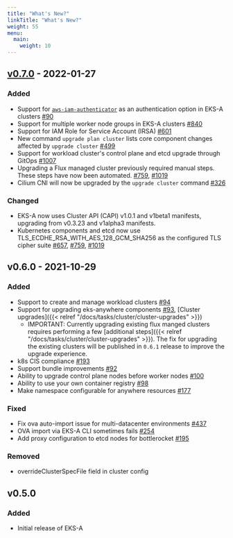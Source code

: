 ```yaml
---
title: "What's New?"
linkTitle: "What's New?"
weight: 55
menu:
  main:
    weight: 10
---
```


## [v0.7.0](https://github.com/aws/eks-anywhere/releases/tag/v0.7.0) - 2022-01-27

### Added

- Support for [`aws-iam-authenticator`](https://github.com/kubernetes-sigs/aws-iam-authenticator) as an authentication option in EKS-A clusters [#90](https://github.com/aws/eks-anywhere/issues/90)
- Support for multiple worker node groups in EKS-A clusters [#840](https://github.com/aws/eks-anywhere/issues/840)
- Support for IAM Role for Service Account (IRSA) [#601](https://github.com/aws/eks-anywhere/issues/601)
- New command `upgrade plan cluster` lists core component changes affected by `upgrade cluster` [#499](https://github.com/aws/eks-anywhere/issues/499)
- Support for workload cluster's control plane and etcd upgrade through GitOps [#1007](https://github.com/aws/eks-anywhere/issues/1007)
- Upgrading a Flux managed cluster previously required manual steps. These steps have now been automated.
  [#759](https://github.com/aws/eks-anywhere/pull/759), [#1019](https://github.com/aws/eks-anywhere/pull/1019)
- Cilium CNI will now be upgraded by the `upgrade cluster` command [#326](https://github.com/aws/eks-anywhere/issues/326)

### Changed
- EKS-A now uses Cluster API (CAPI) v1.0.1 and v1beta1 manifests, upgrading from v0.3.23 and v1alpha3 manifests.
- Kubernetes components and etcd now use TLS_ECDHE_RSA_WITH_AES_128_GCM_SHA256 as the
  configured TLS cipher suite [#657](https://github.com/aws/eks-anywhere/pull/657), 
  [#759](https://github.com/aws/eks-anywhere/pull/759), [#1019](https://github.com/aws/eks-anywhere/pull/1019)

## v0.6.0 - 2021-10-29

### Added

- Support to create and manage workload clusters [#94](https://github.com/aws/eks-anywhere/issues/94)
- Support for upgrading eks-anywhere components [#93](https://github.com/aws/eks-anywhere/issues/93), [Cluster upgrades]({{< relref "/docs/tasks/cluster/cluster-upgrades" >}})
  - IMPORTANT: Currently upgrading existing flux manged clusters requires performing a few [additional steps]({{< relref "/docs/tasks/cluster/cluster-upgrades" >}}). The fix for upgrading the existing clusters will be published in `0.6.1` release 
    to improve the upgrade experience.
- k8s CIS compliance [#193](https://github.com/aws/eks-anywhere/pull/192/)
- Support bundle improvements [#92](https://github.com/aws/eks-anywhere/issues/92)
- Ability to upgrade control plane nodes before worker nodes [#100](https://github.com/aws/eks-anywhere/issues/100)
- Ability to use your own container registry [#98](https://github.com/aws/eks-anywhere/issues/98)
- Make namespace configurable for anywhere resources [#177](https://github.com/aws/eks-anywhere/pull/177/files)


### Fixed
- Fix ova auto-import issue for multi-datacenter environments [#437](https://github.com/aws/eks-anywhere/issues/437)
- OVA import via EKS-A CLI sometimes fails [#254](https://github.com/aws/eks-anywhere/issues/254)
- Add proxy configuration to etcd nodes for bottlerocket [#195](https://github.com/aws/eks-anywhere/issues/195)


### Removed
- overrideClusterSpecFile field in cluster config

## v0.5.0

### Added

- Initial release of EKS-A
